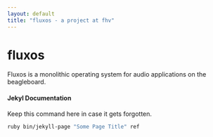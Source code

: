 ```yaml
---
layout: default
title: "fluxos - a project at fhv"
---
```


# fluxos
Fluxos is a monolithic operating system for audio applications on the beagleboard.

#### Jekyl Documentation
Keep this command here in case it gets forgotten. 

```bash
ruby bin/jekyll-page "Some Page Title" ref
```
